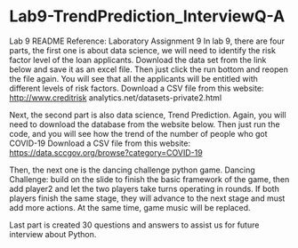 # Lab9-TrendPrediction_InterviewQ-A

Lab 9 README
Reference: Laboratory Assignment 9
In lab 9, there are four parts, the first one is about data science, we will need to identify the risk factor level of the loan applicants. Download the data set from the link below and save it as an excel file. Then just click the run bottom and reopen the file again. You will see that all the applicants will be entitled with different levels of risk factors.
Download a CSV file from this website: http://www.creditrisk analytics.net/datasets-private2.html 

Next, the second part is also data science, Trend Prediction. Again, you will need to download the database from the website below. Then just run the code, and you will see how the trend of the number of people who got COVID-19
Download a CSV file from this website: https://data.sccgov.org/browse?category=COVID-19 

Then, the next one is the dancing challenge python game. Dancing Challenge: build on the slide to finish the basic framework of the game, then add player2 and let the two players take turns operating in rounds. If both players finish the same stage, they will advance to the next stage and must add more actions. At the same time, game music will be replaced.

Last part is created 30 questions and answers to assist us for future interview about Python.

